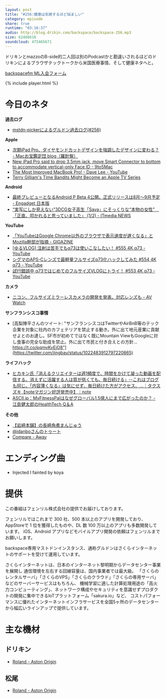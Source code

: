 ```yaml
---
layout: post
title: "#256:健康は気絶するほど悩ましい"
category: episode
share: true
runtime: "03:16:37"
audio: http://blog.drikin.com/backspace/backspace-256.mp3
size: 62468610
soundcloud: 475465671
---
```


ドリキンとmazzoのB-side的二人回は別のPodcastかと勘違いされるほどのドリキンによるブラウザテックトークから米国医療事情、そして健康ネタへと。

[backspacefm ML入会フォーム](http://backspace.us11.list-manage.com/subscribe?u=09c933bd3997c1d16dbed156a&id=84b6529b91)

{% include player.html %}

# 今日のネタ
**過去ログ**
* [mstdn-pickerによるグルドン過去ログ(#256)](https://rbtnn.github.io/mstdn-picker/?instance=mstdn.guru&since_id=100450120628639056&max_id=100450906624588810)

**Apple**
* [次期iPad Pro、ダイヤモンドカットデザインを強調したデザインに変わる？ - Macお宝鑑定団 blog（羅針盤）](http://www.macotakara.jp/blog/rumor/entry-35399.html)
* [New iPad Pro said to drop 3.5mm jack, move Smart Connector to bottom to accommodate vertical-only Face ID - 9to5Mac](https://9to5mac.com/2018/07/27/2018-ipad-pro-headphone-jack-more/)
* [The Most Improved MacBook Pro! - Dave Lee - YouTube](https://www.youtube.com/watch?v=KrKws3D3ZDw)
* [Terry Gilliam&#039;s Time Bandits Might Become an Apple TV Series](https://io9.gizmodo.com/that-time-bandits-tv-show-is-apparently-finally-happeni-1827930959?rev=1532725728993&amp;utm_campaign=socialflow_gizmodo_twitter&amp;utm_medium=socialflow&amp;utm_source=gizmodo_twitter)

**Android**
* [最終プレビューとなるAndroid P Beta 4公開。正式リリースは8月～9月予定 - Engadget 日本版](https://japanese.engadget.com/2018/07/26/android-p-beta-4-8-9/)
* [“実写にしか見えない”3DCG女子高生「Saya」にそっくりな“本物の女性”　「正直、叩かれると思っていました」 (1/2) - ITmedia NEWS](http://www.itmedia.co.jp/news/articles/1807/25/news018.html)

**YouTube**
* [「YouTubeはGoogle Chrome以外のブラウザで表示速度が遅くなる」とMozilla幹部が指摘 - GIGAZINE](https://gigazine.net/news/20180726-youtube-polymer-chrome-firefox/)
* [\[ゆるVLOG\] 注射は苦手でもα73は使いこなしたい！ #555 4K α73 - YouTube](https://www.youtube.com/watch?v=ocFNspAmlzM)
* [シグマのAPS-Cレンズで最軽量フルサイズα73化ハックしてみた #554 4K α73 - YouTube](https://www.youtube.com/watch?v=IjXjc6sAd3s)
* [試行錯誤中 α73ではじめてのフルサイズVLOGにトライ！ #553 4K α73 - YouTube](https://www.youtube.com/watch?v=V9QznfVhrko)

**カメラ**
* [ニコン、フルサイズミラーレスカメラの開発を発表。対応レンズも - AV Watch](https://av.watch.impress.co.jp/docs/news/1134678.html)

**サンフランシスコ事情**
* [高梨陣平さんのツイート: "サンフランシスコはTwitterやAirBnB等のテック企業を対象に社内のカフェテリアを禁止する動き。外に出て地元産業に貢献せよとのお達し。SF市が初めてではなく既にMountain ViewもGoogleに対し食事の完全な助成を禁止。外に出て市民と付き合えとの方針… https://t.co/pqmvKvEjO8"](https://twitter.com/jingbay/status/1022483912797220865)

**ライフハック**
* [ヒカキン氏「消えるクリエイターは週1頻度で、時間をかけて凝った動画を配信する。消えずに活躍する人は質が低くても、毎日続ける」--これはブログも同じ。「内容薄くなる」は気にせず、毎日続けた方がアクセス、...｜タクスズキ【noteマガジン好評発売中】｜note](https://note.mu/sukimeshi/n/n21078200f760)
* [ASCII.jp：MyFitnessPalはなぜグローバル1.5億人にまで広がったのか？ - 江島健太郎のHealthTech Q＆A](http://ascii.jp/elem/000/001/699/1699086/)

**その他**
* [【岩崎本舗】の長崎角煮まんじゅう](https://0806.jp/)
* [@idanboさんのトゥート](https://mstdn.guru/web/statuses/100450135072874822)
* [Compare - Away](https://www.awaytravel.com/compare)

# エンディング曲
* Injected I fainted by koya

# 提供

この番組はフェンリル株式会社の提供でお届けしております。

フェンリルではこれまで 300 社、500 本以上のアプリを開発しており、AppStoreで 1 位を獲得したものや、DL 数 100 万以上のアプリも多数開発しています。
iOS、Android アプリなどモバイルアプリ開発の依頼はフェンリルまでお願いします。

backspace専用マストドンインスタンス、通称グルドンはさくらインターネットのサポートを受けて運用しています。

さくらインターネットは、日本のインターネット黎明期からデータセンター事業を展開し
通信環境を左右する回線容量は、国内事業者では最大級。
「さくらのレンタルサーバ」「さくらのVPS」「さくらのクラウド」「さくらの専用サーバ」などのサーバーサービスはもちろん、
機械学習に適した計算処理用途の「高火力コンピューティング」、ネットワーク構成やセキュリティを意識せずプロダクトの開発に集中できるIoTプラットフォーム「sakura.io」など、
コストパフォーマンスに優れたインターネットインフラサービスを全国5ヶ所のデータセンターから幅広いラインアップで提供しています。

# 主な機材

## ドリキン
* [Roland - Aston Origin](http://amzn.asia/1OwAZ0w)

## 松尾
* [Roland - Aston Origin](http://amzn.asia/1OwAZ0w)
